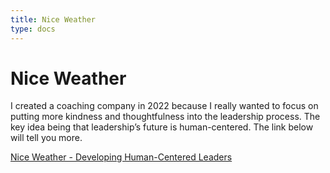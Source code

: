 ```yaml
---
title: Nice Weather
type: docs
---
```

# Nice Weather

I created a coaching company in 2022 because I really wanted to focus on putting more kindness and thoughtfulness into the leadership process. The key idea being that leadership’s future is human-centered. The link below will tell you more.

[Nice Weather - Developing Human-Centered Leaders](https://www.niceweather.co/)